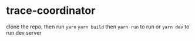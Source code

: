 # trace-coordinator

clone the repo, then run `yarn`
`yarn build` then `yarn run` to run
or `yarn dev` to run dev server
